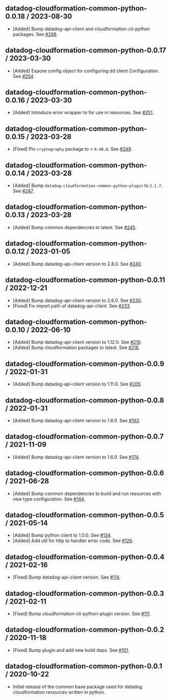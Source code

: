 ## datadog-cloudformation-common-python-0.0.18 / 2023-08-30

* [Added] Bump datadog-api-client and cloudformation-cli-python packages. See [#268](https://github.com/DataDog/datadog-cloudformation-resources/pull/268).

## datadog-cloudformation-common-python-0.0.17 / 2023-03-30

* [Added] Expose config object for configuring dd client Configuration. See [#254](https://github.com/DataDog/datadog-cloudformation-resources/pull/254).

## datadog-cloudformation-common-python-0.0.16 / 2023-03-30

* [Added] Introduce error wrapper to for use in resources. See [#251](https://github.com/DataDog/datadog-cloudformation-resources/pull/251).

## datadog-cloudformation-common-python-0.0.15 / 2023-03-28

* [Fixed] Pin `cryptography` package to < `0.40.0`. See [#249](https://github.com/DataDog/datadog-cloudformation-resources/pull/249).

## datadog-cloudformation-common-python-0.0.14 / 2023-03-28

* [Added] Bump `datadog-cloudformation-common-python-plugin` to `2.1.7`. See [#247](https://github.com/DataDog/datadog-cloudformation-resources/pull/247).

## datadog-cloudformation-common-python-0.0.13 / 2023-03-28

* [Added] Bump common dependencies to latest. See [#245](https://github.com/DataDog/datadog-cloudformation-resources/pull/245).

## datadog-cloudformation-common-python-0.0.12 / 2023-01-05

* [Added] Bump datadog-api-client version to 2.8.0. See [#240](https://github.com/DataDog/datadog-cloudformation-resources/pull/240).

## datadog-cloudformation-common-python-0.0.11 / 2022-12-21

* [Added] Bump datadog-api-client version to 2.6.0. See [#230](https://github.com/DataDog/datadog-cloudformation-resources/pull/230).
* [Fixed] Fix import path of datadog-api-client. See [#233](https://github.com/DataDog/datadog-cloudformation-resources/pull/233).

## datadog-cloudformation-common-python-0.0.10 / 2022-06-10

* [Added] Bump datadog-api-client version to 1.12.0. See [#219](https://github.com/DataDog/datadog-cloudformation-resources/pull/219).
* [Added] Bump cloudformation packages to latest. See [#218](https://github.com/DataDog/datadog-cloudformation-resources/pull/218).

## datadog-cloudformation-common-python-0.0.9 / 2022-01-31

* [Added] Bump datadog-api-client version to 1.11.0. See [#205](https://github.com/DataDog/datadog-cloudformation-resources/pull/205).

## datadog-cloudformation-common-python-0.0.8 / 2022-01-31

* [Added] Bump datadog-api-client version to 1.8.0. See [#193](https://github.com/DataDog/datadog-cloudformation-resources/pull/193).

## datadog-cloudformation-common-python-0.0.7 / 2021-11-09

* [Added] Bump datadog-api-client version to 1.6.0. See [#174](https://github.com/DataDog/datadog-cloudformation-resources/pull/174).

## datadog-cloudformation-common-python-0.0.6 / 2021-06-28

* [Added] Bump common dependencies to build and run resources with new type configuration. See [#144](https://github.com/DataDog/datadog-cloudformation-resources/pull/144).

## datadog-cloudformation-common-python-0.0.5 / 2021-05-14

* [Added] Bump python client to 1.0.0. See [#134](https://github.com/DataDog/datadog-cloudformation-resources/pull/134).
* [Added] Add util for http to handler error code. See [#126](https://github.com/DataDog/datadog-cloudformation-resources/pull/126).

## datadog-cloudformation-common-python-0.0.4 / 2021-02-16

* [Fixed] Bump datadog-api-client version. See [#114](https://github.com/DataDog/datadog-cloudformation-resources/pull/114).

## datadog-cloudformation-common-python-0.0.3 / 2021-02-11

* [Fixed] Bump cloudformation-cli-python-plugin version. See [#111](https://github.com/DataDog/datadog-cloudformation-resources/pull/111).

## datadog-cloudformation-common-python-0.0.2 / 2020-11-18

* [Fixed] Bump plugin and add new build deps. See [#101](https://github.com/DataDog/datadog-cloudformation-resources/pull/101).

## datadog-cloudformation-common-python-0.0.1 / 2020-10-22

* Initial release of the common base package used for datadog cloudformation resources written in python.
